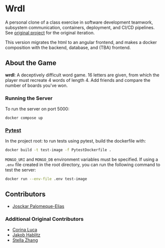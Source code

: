 # Wrdl

<!-- [![Run Pytest](https://github.com/software-students-spring2024/5-final-project-spring-2024-snailman-inc/actions/workflows/unit-tests.yml/badge.svg)](https://github.com/software-students-spring2024/5-final-project-spring-2024-snailman-inc/actions/workflows/unit-tests.yml)

[![Server Test](https://github.com/software-students-spring2024/5-final-project-spring-2024-snailman-inc/actions/workflows/test-server.yml/badge.svg)](https://github.com/software-students-spring2024/5-final-project-spring-2024-snailman-inc/actions/workflows/test-server.yml) -->

A personal clone of a class exercise in software development teamwork, subsystem communication, containers, deployment, and CI/CD pipelines. See [original project](https://github.com/software-students-spring2024/5-final-project-spring-2024-snailman-inc?tab=readme-ov-file) for the original iteration.

This version migrates the html to an angular frontend, and makes a docker composition with the backend, database, and (TBA) frontend.

## About the Game

**wrdl**: A deceptively difficult word game. 16 letters are given, from which the player must recreate 4 words of length 4. Add friends and compare the number of boards you've won.

### Running the Server

To run the server on port 5000:

```
docker compose up 
```

### [Pytest](https://docs.pytest.org/en/stable/)

In the project root: to run tests using pytest, build the dockerfile with:
```bash
docker build -t test-image -f PytestDockerfile .
```
`MONGO_URI` and `MONGO_DB` environment variables must be specified. If using a `.env` file created in the root directory, you can run the following command to test the server:
```bash
docker run --env-file .env test-image
```
## Contributors

* [Josckar Palomeque-Elias](https://github.com/josckar)

### Additional Original Contributors

* [Corina Luca](https://github.com/CorinaLucaFocsan)
* [Jakob Hablitz](https://github.com/jsh9965)
* [Stella Zhang](https://github.com/qq3173732005)
